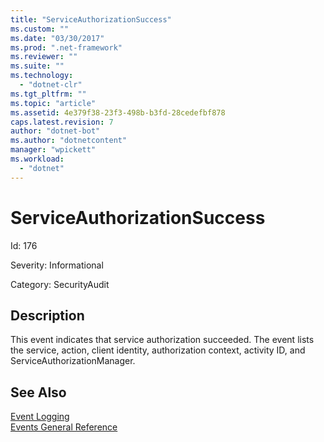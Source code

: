 ```yaml
---
title: "ServiceAuthorizationSuccess"
ms.custom: ""
ms.date: "03/30/2017"
ms.prod: ".net-framework"
ms.reviewer: ""
ms.suite: ""
ms.technology: 
  - "dotnet-clr"
ms.tgt_pltfrm: ""
ms.topic: "article"
ms.assetid: 4e379f38-23f3-498b-b3fd-28cedefbf878
caps.latest.revision: 7
author: "dotnet-bot"
ms.author: "dotnetcontent"
manager: "wpickett"
ms.workload: 
  - "dotnet"
---
```

# ServiceAuthorizationSuccess
Id: 176  
  
 Severity: Informational  
  
 Category: SecurityAudit  
  
## Description  
 This event indicates that service authorization succeeded. The event lists the service, action, client identity, authorization context, activity ID, and ServiceAuthorizationManager.  
  
## See Also  
 [Event Logging](../../../../../docs/framework/wcf/diagnostics/event-logging/index.md)  
 [Events General Reference](../../../../../docs/framework/wcf/diagnostics/event-logging/events-general-reference.md)
